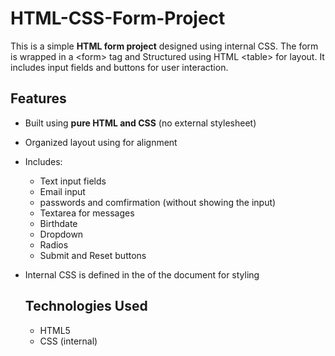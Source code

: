 # HTML-CSS-Form-Project
This is a simple **HTML form project** designed using internal CSS. The form is wrapped in a &lt;form> tag and Structured using HTML &lt;table> for layout. It includes input fields and buttons for user interaction.

## Features 
- Built using **pure HTML and CSS** (no external stylesheet)
- Organized layout using <table> for alignment
- Includes:
   - Text input fields
   - Email input
   - passwords and comfirmation (without showing the input)
   - Textarea for messages
   - Birthdate
   - Dropdown
   - Radios
   - Submit and Reset buttons
- Internal CSS is defined in the <head> of the document for styling

  ## Technologies Used
  - HTML5
  - CSS (internal)
  
